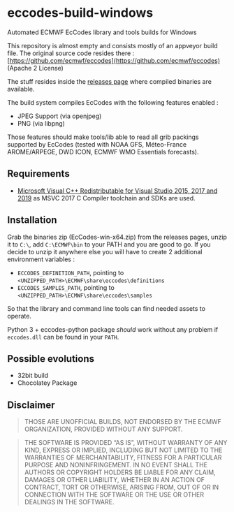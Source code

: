 # eccodes-build-windows
Automated ECMWF EcCodes library and tools builds for Windows

This repository is almost empty and consists mostly of an appveyor build file. 
The original source code resides there : [https://github.com/ecmwf/eccodes](https://github.com/ecmwf/eccodes) (Apache 2 License)

The stuff resides inside the [releases page](https://github.com/moonpyk/eccodes-build-windows/releases) where compiled binaries are available.

The build system compiles EcCodes with the following features enabled :

  * JPEG Support (via openjpeg)
  * PNG (via libpng)

Those features should make tools/lib able to read all grib packings supported by EcCodes (tested with NOAA GFS, Méteo-France AROME/ARPEGE, DWD ICON, ECMWF WMO Essentials forecasts).

## Requirements

 * [Microsoft Visual C++ Redistributable for Visual Studio 2015, 2017 and 2019](https://aka.ms/vs/16/release/vc_redist.x64.exe) as MSVC 2017 C Compiler toolchain and SDKs are used.

## Installation

Grab the binaries zip (EcCodes-win-x64.zip) from the releases pages, unzip it to `C:\`, add `C:\ECMWF\bin` to your PATH and you are good to go.
If you decide to unzip it anywhere else you will have to create 2 additional environment variables :

  * `ECCODES_DEFINITION_PATH`, pointing to `<UNZIPPED_PATH>\ECMWF\share\eccodes\definitions`
  * `ECCODES_SAMPLES_PATH`, pointing to `<UNZIPPED_PATH>\ECMWF\share\eccodes\samples`

So that the library and command line tools can find needed assets to operate.

Python 3 + eccodes-python package _should_ work without any problem if `eccodes.dll` can be found in your `PATH`.

## Possible evolutions

  * 32bit build
  * Chocolatey Package

## Disclaimer

> THOSE ARE UNOFFICIAL BUILDS, NOT ENDORSED BY THE ECMWF ORGANIZATION, PROVIDED WITHOUT ANY SUPPORT.

> THE SOFTWARE IS PROVIDED “AS IS”, WITHOUT WARRANTY OF ANY KIND, EXPRESS OR IMPLIED, INCLUDING BUT NOT LIMITED TO THE WARRANTIES OF MERCHANTABILITY, FITNESS FOR A PARTICULAR PURPOSE AND NONINFRINGEMENT. IN NO EVENT SHALL THE AUTHORS OR COPYRIGHT HOLDERS BE LIABLE FOR ANY CLAIM, DAMAGES OR OTHER LIABILITY, WHETHER IN AN ACTION OF CONTRACT, TORT OR OTHERWISE, ARISING FROM, OUT OF OR IN CONNECTION WITH THE SOFTWARE OR THE USE OR OTHER DEALINGS IN THE SOFTWARE.
